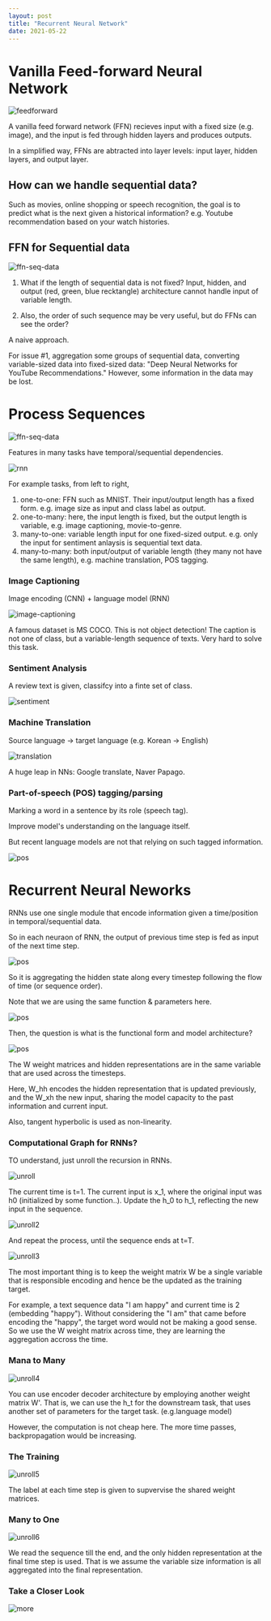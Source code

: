 ```yaml
---
layout: post
title: "Recurrent Neural Network"
date: 2021-05-22
---
```



# Vanilla Feed-forward Neural Network


![feedforward](/assets/2021-05-22-recurrent-neural-network/feedforward.png)

A vanilla feed forward network (FFN) recieves input with a fixed size (e.g. image), and the input is fed through hidden layers and produces outputs.

In a simplified way, FFNs are abtracted into layer levels: input layer, hidden layers, and output layer.

## How can we handle sequential data?

Such as movies, online shopping or speech recognition, the goal is to predict what is the next  given a historical information? e.g. Youtube recommendation based on your watch histories.



## FFN for Sequential data

![ffn-seq-data](/assets/2021-05-22-recurrent-neural-network/ffn-seq-data.png)


1. What if the length of sequential data is not fixed? Input, hidden, and output (red, green, blue recktangle) architecture cannot handle input of variable length. 

2. Also, the order of such sequence may be very useful, but do FFNs can see the order?

A naive approach.

For issue #1, aggregation some groups of sequential data, converting variable-sized data into fixed-sized data: "Deep Neural Networks for YouTube Recommendations." However, some information in the data may be lost.


# Process Sequences

![ffn-seq-data](/assets/2021-05-22-recurrent-neural-network/ffn-seq-data.png)

Features in many tasks have temporal/sequential dependencies.

![rnn](/assets/2021-05-22-recurrent-neural-network/rnn.png)


For example tasks, from left to right,
1. one-to-one: FFN such as MNIST. Their input/output length has a fixed form. e.g. image size as input and class label as output.
2. one-to-many: here, the input length is fixed, but the output length is variable, e.g. image captioning, movie-to-genre.
3. many-to-one: variable length input for one fixed-sized output. e.g. only the input for sentiment anlaysis is sequential text data.
4. many-to-many: both input/output of variable length (they many not have the same length), e.g. machine translation, POS tagging.


### Image Captioning

Image encoding (CNN) + language model (RNN)

![image-captioning](/assets/2021-05-22-recurrent-neural-network/image-captioning.png)

A famous dataset is MS COCO. This is not object detection! The caption is not one of class, but a variable-length sequence of texts. Very hard to solve this task.

### Sentiment Analysis

A review text is given, classifcy into a finte set of class.


![sentiment](/assets/2021-05-22-recurrent-neural-network/sentiment.png)

### Machine Translation

Source language -> target language (e.g. Korean -> English)

![translation](/assets/2021-05-22-recurrent-neural-network/translation.png)

A huge leap in NNs: Google translate, Naver Papago.


### Part-of-speech (POS) tagging/parsing

Marking a word in a sentence by its role (speech tag).

Improve model's understanding on the language itself.

But recent language models are not that relying on such tagged information.

![pos](/assets/2021-05-22-recurrent-neural-network/pos.png)


# Recurrent Neural Neworks

RNNs use one single module that encode information given a time/position in temporal/sequential data.

So in each neuraon of RNN, the output of previous time step is fed as input of the next time step.


![pos](/assets/2021-05-22-recurrent-neural-network/rnn-equation.png)

So it is aggregating the hidden state along every timestep following the flow of time (or sequence order).

Note that we are using the same function & parameters here.

![pos](/assets/2021-05-22-recurrent-neural-network/rnn-function.png)

Then, the question is what is the functional form and model architecture?


![pos](/assets/2021-05-22-recurrent-neural-network/rnn-forward.png)

The W weight matrices and hidden representations are in the same variable that are used across the timesteps.

Here, W_hh encodes the hidden representation that is updated previously, and the W_xh the new input, sharing the model capacity to the past information and current input.

Also, tangent hyperbolic is used as non-linearity.


### Computational Graph for RNNs?

TO understand, just unroll the recursion in RNNs.

![unroll](/assets/2021-05-22-recurrent-neural-network/rnn-unroll.png)

The current time is t=1. The current input is x_1, where the original input was h0 (initialized by some function..). Update the h_0 to h_1, reflecting the new input in the sequence.



![unroll2](/assets/2021-05-22-recurrent-neural-network/rnn-unroll2.png)

And repeat the process, until the sequence ends at t=T.


![unroll3](/assets/2021-05-22-recurrent-neural-network/rnn-unroll3.png)

The most important thing is to keep the weight matrix W be a single variable that is responsible encoding and hence be the updated as the training target.

For example, a text sequence data "I am happy" and current time is 2 (embedding "happy"). Without considering the "I am" that came before encoding the "happy", the target word would not be making a good sense. So we use the W weight matrix across time, they are learning the aggregation accross the time.


### Mana to Many
![unroll4](/assets/2021-05-22-recurrent-neural-network/rnn-unroll4.png)

You can use encoder decoder architecture by employing another weight matrix W'. That is, we can use the h_t for the downstream task, that uses another set of parameters for the target task. (e.g.language model)

However, the computation is not cheap here. The more time passes, backpropagation would be increasing.

### The Training


![unroll5](/assets/2021-05-22-recurrent-neural-network/rnn-unroll5.png)

The label at each time step is given to supvervise the shared weight matrices.

### Many to One

![unroll6](/assets/2021-05-22-recurrent-neural-network/rnn-unroll6.png)

We read the sequence till the end, and the only hidden representation at the final time step is used. That is we assume the variable size information is all aggregated into the final representation.


### Take a Closer Look


![more](/assets/2021-05-22-recurrent-neural-network/rnn-more.png)
